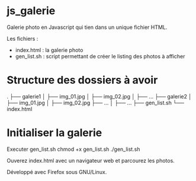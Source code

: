 js_galerie
==========

Galerie photo en Javascript qui tien dans un unique fichier HTML.


Les fichiers :
- index.html : la galerie photo
- gen_list.sh : script permettant de créer le listing des photos à afficher


Structure des dossiers à avoir
==============================

.
├── galerie1
│   ├── img_01.jpg
│   ├── img_02.jpg
│   ├── ...
├── galerie2
│   ├── img_01.jpg
│   ├── img_02.jpg
├── ...
│   ├── ...
├── gen_list.sh
└── index.html


Initialiser la galerie
======================

Executer gen_list.sh
chmod +x gen_list.sh
./gen_list.sh

Ouverez index.html avec un navigateur web et parcourez les photos.


Développé avec Firefox sous GNU/Linux.
